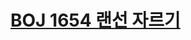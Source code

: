 # [BOJ 1654 랜선 자르기](https://www.acmicpc.net/problem/1654)
<!--tags: binary search, parametric search-->
